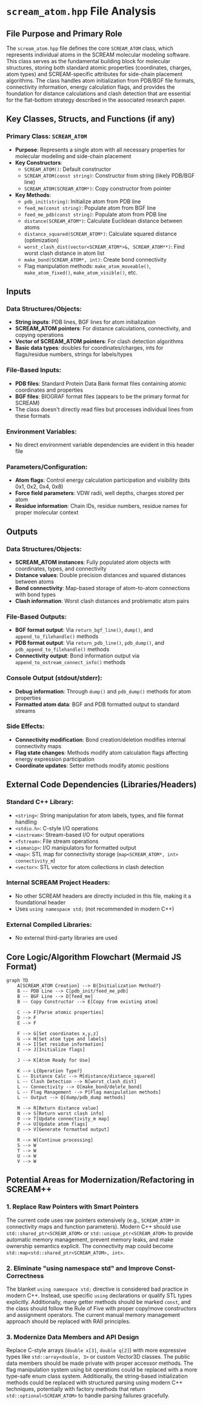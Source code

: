 # `scream_atom.hpp` File Analysis

## File Purpose and Primary Role

The `scream_atom.hpp` file defines the core `SCREAM_ATOM` class, which represents individual atoms in the SCREAM molecular modeling software. This class serves as the fundamental building block for molecular structures, storing both standard atomic properties (coordinates, charges, atom types) and SCREAM-specific attributes for side-chain placement algorithms. The class handles atom initialization from PDB/BGF file formats, connectivity information, energy calculation flags, and provides the foundation for distance calculations and clash detection that are essential for the flat-bottom strategy described in the associated research paper.

## Key Classes, Structs, and Functions (if any)

### Primary Class: `SCREAM_ATOM`

- **Purpose**: Represents a single atom with all necessary properties for molecular modeling and side-chain placement
- **Key Constructors**:
  - `SCREAM_ATOM()`: Default constructor
  - `SCREAM_ATOM(const string)`: Constructor from string (likely PDB/BGF line)
  - `SCREAM_ATOM(SCREAM_ATOM*)`: Copy constructor from pointer
- **Key Methods**:
  - `pdb_init(string)`: Initialize atom from PDB line
  - `feed_me(const string)`: Populate atom from BGF line
  - `feed_me_pdb(const string)`: Populate atom from PDB line
  - `distance(SCREAM_ATOM*)`: Calculate Euclidean distance between atoms
  - `distance_squared(SCREAM_ATOM*)`: Calculate squared distance (optimization)
  - `worst_clash_dist(vector<SCREAM_ATOM*>&, SCREAM_ATOM**)`: Find worst clash distance in atom list
  - `make_bond(SCREAM_ATOM*, int)`: Create bond connectivity
  - Flag manipulation methods: `make_atom_moveable()`, `make_atom_fixed()`, `make_atom_visible()`, etc.

## Inputs

### Data Structures/Objects:

- **String inputs**: PDB lines, BGF lines for atom initialization
- **SCREAM_ATOM pointers**: For distance calculations, connectivity, and copying operations
- **Vector of SCREAM_ATOM pointers**: For clash detection algorithms
- **Basic data types**: doubles for coordinates/charges, ints for flags/residue numbers, strings for labels/types

### File-Based Inputs:

- **PDB files**: Standard Protein Data Bank format files containing atomic coordinates and properties
- **BGF files**: BIOGRAF format files (appears to be the primary format for SCREAM)
- The class doesn't directly read files but processes individual lines from these formats

### Environment Variables:

- No direct environment variable dependencies are evident in this header file

### Parameters/Configuration:

- **Atom flags**: Control energy calculation participation and visibility (bits 0x1, 0x2, 0x4, 0x8)
- **Force field parameters**: VDW radii, well depths, charges stored per atom
- **Residue information**: Chain IDs, residue numbers, residue names for proper molecular context

## Outputs

### Data Structures/Objects:

- **SCREAM_ATOM instances**: Fully populated atom objects with coordinates, types, and connectivity
- **Distance values**: Double precision distances and squared distances between atoms
- **Bond connectivity**: Map-based storage of atom-to-atom connections with bond types
- **Clash information**: Worst clash distances and problematic atom pairs

### File-Based Outputs:

- **BGF format output**: Via `return_bgf_line()`, `dump()`, and `append_to_filehandle()` methods
- **PDB format output**: Via `return_pdb_line()`, `pdb_dump()`, and `pdb_append_to_filehandle()` methods
- **Connectivity output**: Bond information output via `append_to_ostream_connect_info()` methods

### Console Output (stdout/stderr):

- **Debug information**: Through `dump()` and `pdb_dump()` methods for atom properties
- **Formatted atom data**: BGF and PDB formatted output to standard streams

### Side Effects:

- **Connectivity modification**: Bond creation/deletion modifies internal connectivity maps
- **Flag state changes**: Methods modify atom calculation flags affecting energy expression participation
- **Coordinate updates**: Setter methods modify atomic positions

## External Code Dependencies (Libraries/Headers)

### Standard C++ Library:

- `<string>`: String manipulation for atom labels, types, and file format handling
- `<stdio.h>`: C-style I/O operations
- `<iostream>`: Stream-based I/O for output operations
- `<fstream>`: File stream operations
- `<iomanip>`: I/O manipulators for formatted output
- `<map>`: STL map for connectivity storage (`map<SCREAM_ATOM*, int> connectivity_m`)
- `<vector>`: STL vector for atom collections in clash detection

### Internal SCREAM Project Headers:

- No other SCREAM headers are directly included in this file, making it a foundational header
- Uses `using namespace std;` (not recommended in modern C++)

### External Compiled Libraries:

- No external third-party libraries are used

## Core Logic/Algorithm Flowchart (Mermaid JS Format)

```mermaid
graph TD
    A[SCREAM_ATOM Creation] --> B{Initialization Method?}
    B -- PDB Line --> C[pdb_init/feed_me_pdb]
    B -- BGF Line --> D[feed_me]
    B -- Copy Constructor --> E[Copy from existing atom]

    C --> F[Parse atomic properties]
    D --> F
    E --> F

    F --> G[Set coordinates x,y,z]
    G --> H[Set atom type and labels]
    H --> I[Set residue information]
    I --> J[Initialize flags]

    J --> K[Atom Ready for Use]

    K --> L{Operation Type?}
    L -- Distance Calc --> M[distance/distance_squared]
    L -- Clash Detection --> N[worst_clash_dist]
    L -- Connectivity --> O[make_bond/delete_bond]
    L -- Flag Management --> P[Flag manipulation methods]
    L -- Output --> Q[dump/pdb_dump methods]

    M --> R[Return distance value]
    N --> S[Return worst clash info]
    O --> T[Update connectivity_m map]
    P --> U[Update atom flags]
    Q --> V[Generate formatted output]

    R --> W[Continue processing]
    S --> W
    T --> W
    U --> W
    V --> W
```

## Potential Areas for Modernization/Refactoring in SCREAM++

### 1. **Replace Raw Pointers with Smart Pointers**

The current code uses raw pointers extensively (e.g., `SCREAM_ATOM*` in connectivity maps and function parameters). Modern C++ should use `std::shared_ptr<SCREAM_ATOM>` or `std::unique_ptr<SCREAM_ATOM>` to provide automatic memory management, prevent memory leaks, and make ownership semantics explicit. The connectivity map could become `std::map<std::shared_ptr<SCREAM_ATOM>, int>`.

### 2. **Eliminate "using namespace std" and Improve Const-Correctness**

The blanket `using namespace std;` directive is considered bad practice in modern C++. Instead, use specific `using` declarations or qualify STL types explicitly. Additionally, many getter methods should be marked `const`, and the class should follow the Rule of Five with proper copy/move constructors and assignment operators. The current manual memory management approach should be replaced with RAII principles.

### 3. **Modernize Data Members and API Design**

Replace C-style arrays (`double x[3]`, `double q[2]`) with more expressive types like `std::array<double, 3>` or custom Vector3D classes. The public data members should be made private with proper accessor methods. The flag manipulation system using bit operations could be replaced with a more type-safe enum class system. Additionally, the string-based initialization methods could be replaced with structured parsing using modern C++ techniques, potentially with factory methods that return `std::optional<SCREAM_ATOM>` to handle parsing failures gracefully.
